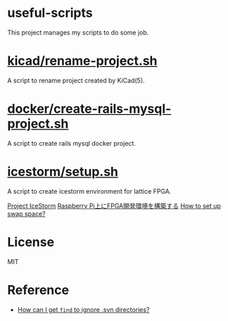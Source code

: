 # useful-scripts

This project manages my scripts to do some job.

# [kicad/rename-project.sh](./kicad/rename-project.sh)
A script to rename project created by KiCad(5).

# [docker/create-rails-mysql-project.sh](./docker/create-rails-mysql-project.sh)
A script to create rails mysql docker project.

# [icestorm/setup.sh](./icestorm/setup.sh)
A script to create icestorm environment for lattice FPGA.

[Project IceStorm](http://www.clifford.at/icestorm/)
[Raspberry Pi上にFPGA開発環境を構築する](http://cellspe.matrix.jp/zerofpga/sjr_ice.html)
[How to set up swap space?](https://raspberrypi.stackexchange.com/questions/70/how-to-set-up-swap-space)

# License
MIT

# Reference
- [How can I get `find` to ignore .svn directories?](https://stackoverflow.com/questions/2314643/how-can-i-get-find-to-ignore-svn-directories)

